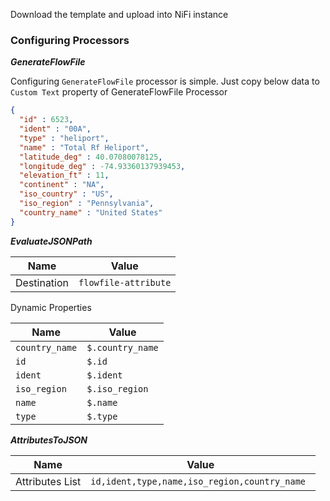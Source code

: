 Download the template and upload into NiFi instance

### Configuring Processors

***GenerateFlowFile*** 

Configuring `GenerateFlowFile` processor is simple. Just copy below data to `Custom Text` property of GenerateFlowFile Processor

```json
{
  "id" : 6523,
  "ident" : "00A",
  "type" : "heliport",
  "name" : "Total Rf Heliport",
  "latitude_deg" : 40.07080078125,
  "longitude_deg" : -74.93360137939453,
  "elevation_ft" : 11,
  "continent" : "NA",
  "iso_country" : "US",
  "iso_region" : "Pennsylvania",
  "country_name" : "United States"
}
```

***EvaluateJSONPath***

| Name | Value |
| ---- | ----- |
| Destination | `flowfile-attribute` |

Dynamic Properties

| Name | Value |
| ---- | ----- |
| `country_name` | `$.country_name` |
| `id` | `$.id` |
| `ident` | `$.ident` |
| `iso_region` | `$.iso_region` |
| `name` | `$.name` |
| `type` | `$.type` |

***AttributesToJSON***

| Name | Value |
| ---- | ----- |
| Attributes List | `id,ident,type,name,iso_region,country_name ` |